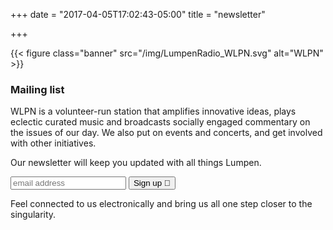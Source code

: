 +++
date = "2017-04-05T17:02:43-05:00"
title = "newsletter"

+++

{{< figure class="banner" src="/img/LumpenRadio_WLPN.svg" alt="WLPN" >}}

### Mailing list

WLPN is a volunteer-run station that amplifies innovative ideas, plays eclectic curated music and broadcasts socially engaged commentary on the issues of our day. We also put on events and concerts, and get involved with other initiatives.

Our newsletter will keep you updated with all things Lumpen.

<form action="http://lumpenradio.us10.list-manage.com/subscribe/post?u=e9b74940ea8fe328ad492732d&amp;id=1e0f524d1e" method="post" id="mc-embedded-subscribe-form" name="mc-embedded-subscribe-form" class="validate" target="_blank" novalidate="">
  <input type="email" spellcheck="false" value="" name="EMAIL" class="email" id="mce-EMAIL" placeholder="email address" required="">
  <div style="position: absolute; left: -5000px;">
    <input type="text" autocomplete="off" autocorrect="off" autocapitalize="off" spellcheck="false" name="b_e9b74940ea8fe328ad492732d_1e0f524d1e" tabindex="-1" value="">
  </div>
  <input type="submit" value="Sign up &#xf0da;" name="subscribe" id="mc-embedded-subscribe" class="button"></div>
</form>

Feel connected to us electronically and bring us all one step closer to the singularity.

